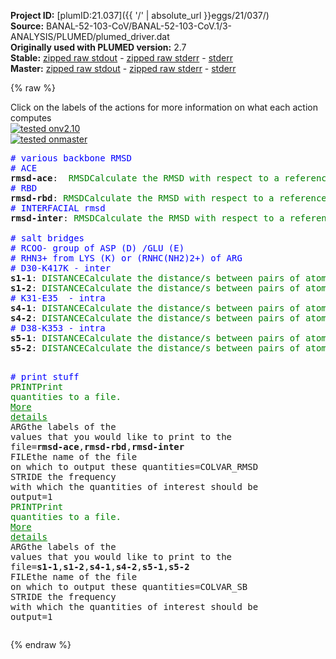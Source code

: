 **Project ID:** [plumID:21.037]({{ '/' | absolute_url }}eggs/21/037/)  
**Source:** BANAL-52-103-CoV/BANAL-52-103-CoV.1/3-ANALYSIS/PLUMED/plumed_driver.dat  
**Originally used with PLUMED version:** 2.7  
**Stable:** [zipped raw stdout](plumed_driver.dat.plumed.stdout.txt.zip) - [zipped raw stderr](plumed_driver.dat.plumed.stderr.txt.zip) - [stderr](plumed_driver.dat.plumed.stderr)  
**Master:** [zipped raw stdout](plumed_driver.dat.plumed_master.stdout.txt.zip) - [zipped raw stderr](plumed_driver.dat.plumed_master.stderr.txt.zip) - [stderr](plumed_driver.dat.plumed_master.stderr)  

{% raw %}
<div class="plumedpreheader">
<div class="headerInfo" id="value_details_data/BANAL-52-103-CoV/BANAL-52-103-CoV.1/3-ANALYSIS/PLUMED/plumed_driver.dat"> Click on the labels of the actions for more information on what each action computes </div>
<div class="containerBadge">
<div class="headerBadge"><a href="plumed_driver.dat.plumed.stderr"><img src="https://img.shields.io/badge/v2.10-passing-green.svg" alt="tested onv2.10" /></a></div>
<div class="headerBadge"><a href="plumed_driver.dat.plumed_master.stderr"><img src="https://img.shields.io/badge/master-passing-green.svg" alt="tested onmaster" /></a></div>
</div>
</div>
<pre class="plumedlisting">
<span style="color:blue" class="comment"># various backbone RMSD</span>
<span style="color:blue" class="comment"># ACE</span>
<b name="data/BANAL-52-103-CoV/BANAL-52-103-CoV.1/3-ANALYSIS/PLUMED/plumed_driver.datrmsd-ace" onclick='showPath("data/BANAL-52-103-CoV/BANAL-52-103-CoV.1/3-ANALYSIS/PLUMED/plumed_driver.dat","data/BANAL-52-103-CoV/BANAL-52-103-CoV.1/3-ANALYSIS/PLUMED/plumed_driver.datrmsd-ace","data/BANAL-52-103-CoV/BANAL-52-103-CoV.1/3-ANALYSIS/PLUMED/plumed_driver.datrmsd-ace","brown")'>rmsd-ace</b>:  <span class="plumedtooltip" style="color:green">RMSD<span class="right">Calculate the RMSD with respect to a reference structure. <a href="https://www.plumed.org/doc-master/user-doc/html/RMSD" style="color:green">More details</a><i></i></span></span> <span class="plumedtooltip">REFERENCE<span class="right">a file in pdb format containing the reference structure and the atoms involved in the CV<i></i></span></span>=rmsd-ACE.pdb <span class="plumedtooltip">TYPE<span class="right"> the manner in which RMSD alignment is performed<i></i></span></span>=OPTIMAL <span class="plumedtooltip">NOPBC<span class="right"> ignore the periodic boundary conditions when calculating distances<i></i></span></span>
<span style="color:blue" class="comment"># RBD</span>
<span style="display:none;" id="data/BANAL-52-103-CoV/BANAL-52-103-CoV.1/3-ANALYSIS/PLUMED/plumed_driver.datrmsd-ace">The RMSD action with label <b>rmsd-ace</b> calculates the following quantities:<table  align="center" frame="void" width="95%" cellpadding="5%"><tr><td width="5%"><b> Quantity </b>  </td><td><b> Description </b> </td></tr><tr><td width="5%">rmsd-ace.value</td><td>the RMSD distance between the instaneous structure and the reference structure/s that were input</td></tr></table></span><b name="data/BANAL-52-103-CoV/BANAL-52-103-CoV.1/3-ANALYSIS/PLUMED/plumed_driver.datrmsd-rbd" onclick='showPath("data/BANAL-52-103-CoV/BANAL-52-103-CoV.1/3-ANALYSIS/PLUMED/plumed_driver.dat","data/BANAL-52-103-CoV/BANAL-52-103-CoV.1/3-ANALYSIS/PLUMED/plumed_driver.datrmsd-rbd","data/BANAL-52-103-CoV/BANAL-52-103-CoV.1/3-ANALYSIS/PLUMED/plumed_driver.datrmsd-rbd","brown")'>rmsd-rbd</b>: <span class="plumedtooltip" style="color:green">RMSD<span class="right">Calculate the RMSD with respect to a reference structure. <a href="https://www.plumed.org/doc-master/user-doc/html/RMSD" style="color:green">More details</a><i></i></span></span> <span class="plumedtooltip">REFERENCE<span class="right">a file in pdb format containing the reference structure and the atoms involved in the CV<i></i></span></span>=rmsd-RBD.pdb <span class="plumedtooltip">TYPE<span class="right"> the manner in which RMSD alignment is performed<i></i></span></span>=OPTIMAL <span class="plumedtooltip">NOPBC<span class="right"> ignore the periodic boundary conditions when calculating distances<i></i></span></span>
<span style="color:blue" class="comment"># INTERFACIAL rmsd</span>
<span style="display:none;" id="data/BANAL-52-103-CoV/BANAL-52-103-CoV.1/3-ANALYSIS/PLUMED/plumed_driver.datrmsd-rbd">The RMSD action with label <b>rmsd-rbd</b> calculates the following quantities:<table  align="center" frame="void" width="95%" cellpadding="5%"><tr><td width="5%"><b> Quantity </b>  </td><td><b> Description </b> </td></tr><tr><td width="5%">rmsd-rbd.value</td><td>the RMSD distance between the instaneous structure and the reference structure/s that were input</td></tr></table></span><b name="data/BANAL-52-103-CoV/BANAL-52-103-CoV.1/3-ANALYSIS/PLUMED/plumed_driver.datrmsd-inter" onclick='showPath("data/BANAL-52-103-CoV/BANAL-52-103-CoV.1/3-ANALYSIS/PLUMED/plumed_driver.dat","data/BANAL-52-103-CoV/BANAL-52-103-CoV.1/3-ANALYSIS/PLUMED/plumed_driver.datrmsd-inter","data/BANAL-52-103-CoV/BANAL-52-103-CoV.1/3-ANALYSIS/PLUMED/plumed_driver.datrmsd-inter","brown")'>rmsd-inter</b>: <span class="plumedtooltip" style="color:green">RMSD<span class="right">Calculate the RMSD with respect to a reference structure. <a href="https://www.plumed.org/doc-master/user-doc/html/RMSD" style="color:green">More details</a><i></i></span></span> <span class="plumedtooltip">REFERENCE<span class="right">a file in pdb format containing the reference structure and the atoms involved in the CV<i></i></span></span>=rmsd-INTER.pdb <span class="plumedtooltip">TYPE<span class="right"> the manner in which RMSD alignment is performed<i></i></span></span>=OPTIMAL <span class="plumedtooltip">NOPBC<span class="right"> ignore the periodic boundary conditions when calculating distances<i></i></span></span>
<br/><span style="color:blue" class="comment"># salt bridges</span>
<span style="color:blue" class="comment"># RCOO- group of ASP (D) /GLU (E)</span>
<span style="color:blue" class="comment"># RHN3+ from LYS (K) or (RNHC(NH2)2+) of ARG</span>
<span style="color:blue" class="comment"># D30-K417K - inter</span>
<span style="display:none;" id="data/BANAL-52-103-CoV/BANAL-52-103-CoV.1/3-ANALYSIS/PLUMED/plumed_driver.datrmsd-inter">The RMSD action with label <b>rmsd-inter</b> calculates the following quantities:<table  align="center" frame="void" width="95%" cellpadding="5%"><tr><td width="5%"><b> Quantity </b>  </td><td><b> Description </b> </td></tr><tr><td width="5%">rmsd-inter.value</td><td>the RMSD distance between the instaneous structure and the reference structure/s that were input</td></tr></table></span><b name="data/BANAL-52-103-CoV/BANAL-52-103-CoV.1/3-ANALYSIS/PLUMED/plumed_driver.dats1-1" onclick='showPath("data/BANAL-52-103-CoV/BANAL-52-103-CoV.1/3-ANALYSIS/PLUMED/plumed_driver.dat","data/BANAL-52-103-CoV/BANAL-52-103-CoV.1/3-ANALYSIS/PLUMED/plumed_driver.dats1-1","data/BANAL-52-103-CoV/BANAL-52-103-CoV.1/3-ANALYSIS/PLUMED/plumed_driver.dats1-1","brown")'>s1-1</b>: <span class="plumedtooltip" style="color:green">DISTANCE<span class="right">Calculate the distance/s between pairs of atoms. <a href="https://www.plumed.org/doc-master/user-doc/html/DISTANCE" style="color:green">More details</a><i></i></span></span> <span class="plumedtooltip">NOPBC<span class="right"> ignore the periodic boundary conditions when calculating distances<i></i></span></span> <span class="plumedtooltip">ATOMS<span class="right">the pair of atom that we are calculating the distance between<i></i></span></span>=188,10812
<span style="display:none;" id="data/BANAL-52-103-CoV/BANAL-52-103-CoV.1/3-ANALYSIS/PLUMED/plumed_driver.dats1-1">The DISTANCE action with label <b>s1-1</b> calculates the following quantities:<table  align="center" frame="void" width="95%" cellpadding="5%"><tr><td width="5%"><b> Quantity </b>  </td><td><b> Description </b> </td></tr><tr><td width="5%">s1-1.value</td><td>the DISTANCE between this pair of atoms</td></tr></table></span><b name="data/BANAL-52-103-CoV/BANAL-52-103-CoV.1/3-ANALYSIS/PLUMED/plumed_driver.dats1-2" onclick='showPath("data/BANAL-52-103-CoV/BANAL-52-103-CoV.1/3-ANALYSIS/PLUMED/plumed_driver.dat","data/BANAL-52-103-CoV/BANAL-52-103-CoV.1/3-ANALYSIS/PLUMED/plumed_driver.dats1-2","data/BANAL-52-103-CoV/BANAL-52-103-CoV.1/3-ANALYSIS/PLUMED/plumed_driver.dats1-2","brown")'>s1-2</b>: <span class="plumedtooltip" style="color:green">DISTANCE<span class="right">Calculate the distance/s between pairs of atoms. <a href="https://www.plumed.org/doc-master/user-doc/html/DISTANCE" style="color:green">More details</a><i></i></span></span> <span class="plumedtooltip">NOPBC<span class="right"> ignore the periodic boundary conditions when calculating distances<i></i></span></span> <span class="plumedtooltip">ATOMS<span class="right">the pair of atom that we are calculating the distance between<i></i></span></span>=187,10812
<span style="color:blue" class="comment"># K31-E35  - intra</span>
<span style="display:none;" id="data/BANAL-52-103-CoV/BANAL-52-103-CoV.1/3-ANALYSIS/PLUMED/plumed_driver.dats1-2">The DISTANCE action with label <b>s1-2</b> calculates the following quantities:<table  align="center" frame="void" width="95%" cellpadding="5%"><tr><td width="5%"><b> Quantity </b>  </td><td><b> Description </b> </td></tr><tr><td width="5%">s1-2.value</td><td>the DISTANCE between this pair of atoms</td></tr></table></span><b name="data/BANAL-52-103-CoV/BANAL-52-103-CoV.1/3-ANALYSIS/PLUMED/plumed_driver.dats4-1" onclick='showPath("data/BANAL-52-103-CoV/BANAL-52-103-CoV.1/3-ANALYSIS/PLUMED/plumed_driver.dat","data/BANAL-52-103-CoV/BANAL-52-103-CoV.1/3-ANALYSIS/PLUMED/plumed_driver.dats4-1","data/BANAL-52-103-CoV/BANAL-52-103-CoV.1/3-ANALYSIS/PLUMED/plumed_driver.dats4-1","brown")'>s4-1</b>: <span class="plumedtooltip" style="color:green">DISTANCE<span class="right">Calculate the distance/s between pairs of atoms. <a href="https://www.plumed.org/doc-master/user-doc/html/DISTANCE" style="color:green">More details</a><i></i></span></span> <span class="plumedtooltip">NOPBC<span class="right"> ignore the periodic boundary conditions when calculating distances<i></i></span></span> <span class="plumedtooltip">ATOMS<span class="right">the pair of atom that we are calculating the distance between<i></i></span></span>=207,276
<span style="display:none;" id="data/BANAL-52-103-CoV/BANAL-52-103-CoV.1/3-ANALYSIS/PLUMED/plumed_driver.dats4-1">The DISTANCE action with label <b>s4-1</b> calculates the following quantities:<table  align="center" frame="void" width="95%" cellpadding="5%"><tr><td width="5%"><b> Quantity </b>  </td><td><b> Description </b> </td></tr><tr><td width="5%">s4-1.value</td><td>the DISTANCE between this pair of atoms</td></tr></table></span><b name="data/BANAL-52-103-CoV/BANAL-52-103-CoV.1/3-ANALYSIS/PLUMED/plumed_driver.dats4-2" onclick='showPath("data/BANAL-52-103-CoV/BANAL-52-103-CoV.1/3-ANALYSIS/PLUMED/plumed_driver.dat","data/BANAL-52-103-CoV/BANAL-52-103-CoV.1/3-ANALYSIS/PLUMED/plumed_driver.dats4-2","data/BANAL-52-103-CoV/BANAL-52-103-CoV.1/3-ANALYSIS/PLUMED/plumed_driver.dats4-2","brown")'>s4-2</b>: <span class="plumedtooltip" style="color:green">DISTANCE<span class="right">Calculate the distance/s between pairs of atoms. <a href="https://www.plumed.org/doc-master/user-doc/html/DISTANCE" style="color:green">More details</a><i></i></span></span> <span class="plumedtooltip">NOPBC<span class="right"> ignore the periodic boundary conditions when calculating distances<i></i></span></span> <span class="plumedtooltip">ATOMS<span class="right">the pair of atom that we are calculating the distance between<i></i></span></span>=207,275
<span style="color:blue" class="comment"># D38-K353 - intra</span>
<span style="display:none;" id="data/BANAL-52-103-CoV/BANAL-52-103-CoV.1/3-ANALYSIS/PLUMED/plumed_driver.dats4-2">The DISTANCE action with label <b>s4-2</b> calculates the following quantities:<table  align="center" frame="void" width="95%" cellpadding="5%"><tr><td width="5%"><b> Quantity </b>  </td><td><b> Description </b> </td></tr><tr><td width="5%">s4-2.value</td><td>the DISTANCE between this pair of atoms</td></tr></table></span><b name="data/BANAL-52-103-CoV/BANAL-52-103-CoV.1/3-ANALYSIS/PLUMED/plumed_driver.dats5-1" onclick='showPath("data/BANAL-52-103-CoV/BANAL-52-103-CoV.1/3-ANALYSIS/PLUMED/plumed_driver.dat","data/BANAL-52-103-CoV/BANAL-52-103-CoV.1/3-ANALYSIS/PLUMED/plumed_driver.dats5-1","data/BANAL-52-103-CoV/BANAL-52-103-CoV.1/3-ANALYSIS/PLUMED/plumed_driver.dats5-1","brown")'>s5-1</b>: <span class="plumedtooltip" style="color:green">DISTANCE<span class="right">Calculate the distance/s between pairs of atoms. <a href="https://www.plumed.org/doc-master/user-doc/html/DISTANCE" style="color:green">More details</a><i></i></span></span> <span class="plumedtooltip">NOPBC<span class="right"> ignore the periodic boundary conditions when calculating distances<i></i></span></span> <span class="plumedtooltip">ATOMS<span class="right">the pair of atom that we are calculating the distance between<i></i></span></span>=313,5301
<span style="display:none;" id="data/BANAL-52-103-CoV/BANAL-52-103-CoV.1/3-ANALYSIS/PLUMED/plumed_driver.dats5-1">The DISTANCE action with label <b>s5-1</b> calculates the following quantities:<table  align="center" frame="void" width="95%" cellpadding="5%"><tr><td width="5%"><b> Quantity </b>  </td><td><b> Description </b> </td></tr><tr><td width="5%">s5-1.value</td><td>the DISTANCE between this pair of atoms</td></tr></table></span><b name="data/BANAL-52-103-CoV/BANAL-52-103-CoV.1/3-ANALYSIS/PLUMED/plumed_driver.dats5-2" onclick='showPath("data/BANAL-52-103-CoV/BANAL-52-103-CoV.1/3-ANALYSIS/PLUMED/plumed_driver.dat","data/BANAL-52-103-CoV/BANAL-52-103-CoV.1/3-ANALYSIS/PLUMED/plumed_driver.dats5-2","data/BANAL-52-103-CoV/BANAL-52-103-CoV.1/3-ANALYSIS/PLUMED/plumed_driver.dats5-2","brown")'>s5-2</b>: <span class="plumedtooltip" style="color:green">DISTANCE<span class="right">Calculate the distance/s between pairs of atoms. <a href="https://www.plumed.org/doc-master/user-doc/html/DISTANCE" style="color:green">More details</a><i></i></span></span> <span class="plumedtooltip">NOPBC<span class="right"> ignore the periodic boundary conditions when calculating distances<i></i></span></span> <span class="plumedtooltip">ATOMS<span class="right">the pair of atom that we are calculating the distance between<i></i></span></span>=312,5301

<span style="color:blue" class="comment"># print stuff</span>
<span style="display:none;" id="data/BANAL-52-103-CoV/BANAL-52-103-CoV.1/3-ANALYSIS/PLUMED/plumed_driver.dats5-2">The DISTANCE action with label <b>s5-2</b> calculates the following quantities:<table  align="center" frame="void" width="95%" cellpadding="5%"><tr><td width="5%"><b> Quantity </b>  </td><td><b> Description </b> </td></tr><tr><td width="5%">s5-2.value</td><td>the DISTANCE between this pair of atoms</td></tr></table></span><span class="plumedtooltip" style="color:green">PRINT<span class="right">Print quantities to a file. <a href="https://www.plumed.org/doc-master/user-doc/html/PRINT" style="color:green">More details</a><i></i></span></span> <span class="plumedtooltip">ARG<span class="right">the labels of the values that you would like to print to the file<i></i></span></span>=<b name="data/BANAL-52-103-CoV/BANAL-52-103-CoV.1/3-ANALYSIS/PLUMED/plumed_driver.datrmsd-ace">rmsd-ace</b>,<b name="data/BANAL-52-103-CoV/BANAL-52-103-CoV.1/3-ANALYSIS/PLUMED/plumed_driver.datrmsd-rbd">rmsd-rbd</b>,<b name="data/BANAL-52-103-CoV/BANAL-52-103-CoV.1/3-ANALYSIS/PLUMED/plumed_driver.datrmsd-inter">rmsd-inter</b> <span class="plumedtooltip">FILE<span class="right">the name of the file on which to output these quantities<i></i></span></span>=COLVAR_RMSD <span class="plumedtooltip">STRIDE<span class="right"> the frequency with which the quantities of interest should be output<i></i></span></span>=1
<span style="display:none;" id="data/BANAL-52-103-CoV/BANAL-52-103-CoV.1/3-ANALYSIS/PLUMED/plumed_driver.dat">The PRINT action with label <b></b> calculates something</span><span class="plumedtooltip" style="color:green">PRINT<span class="right">Print quantities to a file. <a href="https://www.plumed.org/doc-master/user-doc/html/PRINT" style="color:green">More details</a><i></i></span></span> <span class="plumedtooltip">ARG<span class="right">the labels of the values that you would like to print to the file<i></i></span></span>=<b name="data/BANAL-52-103-CoV/BANAL-52-103-CoV.1/3-ANALYSIS/PLUMED/plumed_driver.dats1-1">s1-1</b>,<b name="data/BANAL-52-103-CoV/BANAL-52-103-CoV.1/3-ANALYSIS/PLUMED/plumed_driver.dats1-2">s1-2</b>,<b name="data/BANAL-52-103-CoV/BANAL-52-103-CoV.1/3-ANALYSIS/PLUMED/plumed_driver.dats4-1">s4-1</b>,<b name="data/BANAL-52-103-CoV/BANAL-52-103-CoV.1/3-ANALYSIS/PLUMED/plumed_driver.dats4-2">s4-2</b>,<b name="data/BANAL-52-103-CoV/BANAL-52-103-CoV.1/3-ANALYSIS/PLUMED/plumed_driver.dats5-1">s5-1</b>,<b name="data/BANAL-52-103-CoV/BANAL-52-103-CoV.1/3-ANALYSIS/PLUMED/plumed_driver.dats5-2">s5-2</b> <span class="plumedtooltip">FILE<span class="right">the name of the file on which to output these quantities<i></i></span></span>=COLVAR_SB <span class="plumedtooltip">STRIDE<span class="right"> the frequency with which the quantities of interest should be output<i></i></span></span>=1
</pre>
{% endraw %}
